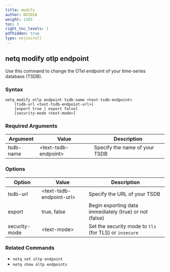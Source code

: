 ```yaml
---
title: modify
author: NVIDIA
weight: 1105
toc: 3
right_toc_levels: 1
pdfhidden: true
type: nojsscroll
---
```

<!-- vale NVIDIA.HeadingTitles = NO -->
<!-- vale off -->
## netq modify otlp endpoint
<!-- vale on -->

Use this command to change the OTel endpoint of your time-series database (TSDB).

### Syntax

```
netq modify otlp endpoint tsdb-name <text-tsdb-endpoint> 
    [tsdb-url <text-tsdb-endpoint-url>] 
    [export true | export false] 
    [security-mode <text-mode>]
```

### Required Arguments

| Argument | Value | Description |
| ---- | ---- | ---- |
| tsdb-name | \<text-tsdb-endpoint\> | Specify the name of your TSDB |

### Options

| Option | Value | Description |
| ---- | ---- | ---- |
| tsdb-url | \<text-tsdb-endpoint-url\> | Specify the URL of your TSDB |
| export | true, false | Begin exporting data immediately (true) or not (false) |
| security-mode | \<text-mode\> | Set the security mode to `tls` (for TLS) or `insecure` |

### Related Commands

- `netq set oltp endpoint`
- `netq show oltp endpoints`

